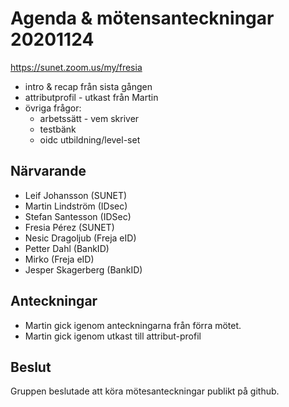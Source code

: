 # Agenda & mötensanteckningar 20201124

https://sunet.zoom.us/my/fresia


* intro & recap från sista gången
* attributprofil - utkast från Martin
* övriga frågor:
  - arbetssätt - vem skriver
  - testbänk
  - oidc utbildning/level-set


## Närvarande

* Leif Johansson (SUNET)
* Martin Lindström (IDsec)
* Stefan Santesson (IDSec)
* Fresia Pérez (SUNET)
* Nesic Dragoljub (Freja eID)
* Petter Dahl (BankID)
* Mirko (Freja eID)
* Jesper Skagerberg (BankID)

## Anteckningar

* Martin gick igenom anteckningarna från förra mötet.
* Martin gick igenom utkast till attribut-profil

## Beslut 

Gruppen beslutade att köra mötesanteckningar publikt på github.
